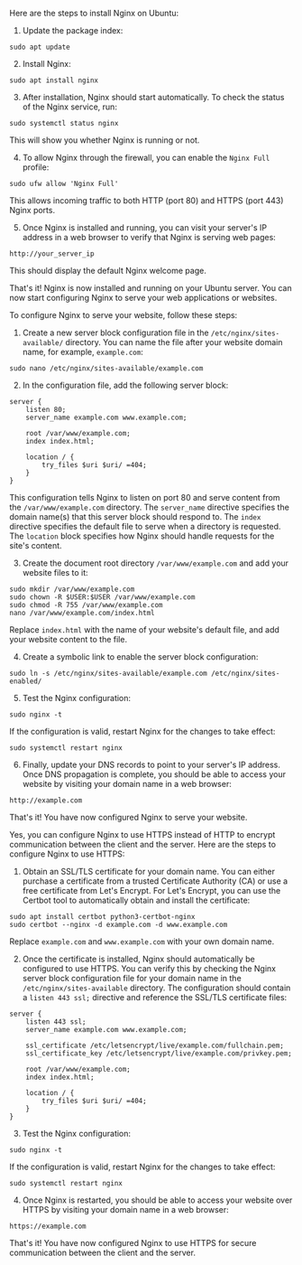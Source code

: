 Here are the steps to install Nginx on Ubuntu:

1. Update the package index:

```
sudo apt update
```

2. Install Nginx:

```
sudo apt install nginx
```

3. After installation, Nginx should start automatically. To check the status of the Nginx service, run:

```
sudo systemctl status nginx
```

This will show you whether Nginx is running or not.

4. To allow Nginx through the firewall, you can enable the `Nginx Full` profile:

```
sudo ufw allow 'Nginx Full'
```

This allows incoming traffic to both HTTP (port 80) and HTTPS (port 443) Nginx ports.

5. Once Nginx is installed and running, you can visit your server's IP address in a web browser to verify that Nginx is serving web pages:

```
http://your_server_ip
```

This should display the default Nginx welcome page.

That's it! Nginx is now installed and running on your Ubuntu server. You can now start configuring Nginx to serve your web applications or websites.


To configure Nginx to serve your website, follow these steps:

1. Create a new server block configuration file in the `/etc/nginx/sites-available/` directory. You can name the file after your website domain name, for example, `example.com`:

```
sudo nano /etc/nginx/sites-available/example.com
```

2. In the configuration file, add the following server block:

```
server {
    listen 80;
    server_name example.com www.example.com;

    root /var/www/example.com;
    index index.html;

    location / {
        try_files $uri $uri/ =404;
    }
}
```

This configuration tells Nginx to listen on port 80 and serve content from the `/var/www/example.com` directory. The `server_name` directive specifies the domain name(s) that this server block should respond to. The `index` directive specifies the default file to serve when a directory is requested. The `location` block specifies how Nginx should handle requests for the site's content.

3. Create the document root directory `/var/www/example.com` and add your website files to it:

```
sudo mkdir /var/www/example.com
sudo chown -R $USER:$USER /var/www/example.com
sudo chmod -R 755 /var/www/example.com
nano /var/www/example.com/index.html
```

Replace `index.html` with the name of your website's default file, and add your website content to the file.

4. Create a symbolic link to enable the server block configuration:

```
sudo ln -s /etc/nginx/sites-available/example.com /etc/nginx/sites-enabled/
```

5. Test the Nginx configuration:

```
sudo nginx -t
```

If the configuration is valid, restart Nginx for the changes to take effect:

```
sudo systemctl restart nginx
```

6. Finally, update your DNS records to point to your server's IP address. Once DNS propagation is complete, you should be able to access your website by visiting your domain name in a web browser:

```
http://example.com
```

That's it! You have now configured Nginx to serve your website.


Yes, you can configure Nginx to use HTTPS instead of HTTP to encrypt communication between the client and the server. Here are the steps to configure Nginx to use HTTPS:

1. Obtain an SSL/TLS certificate for your domain name. You can either purchase a certificate from a trusted Certificate Authority (CA) or use a free certificate from Let's Encrypt. For Let's Encrypt, you can use the Certbot tool to automatically obtain and install the certificate:

```
sudo apt install certbot python3-certbot-nginx
sudo certbot --nginx -d example.com -d www.example.com
```

Replace `example.com` and `www.example.com` with your own domain name.

2. Once the certificate is installed, Nginx should automatically be configured to use HTTPS. You can verify this by checking the Nginx server block configuration file for your domain name in the `/etc/nginx/sites-available` directory. The configuration should contain a `listen 443 ssl;` directive and reference the SSL/TLS certificate files:

```
server {
    listen 443 ssl;
    server_name example.com www.example.com;

    ssl_certificate /etc/letsencrypt/live/example.com/fullchain.pem;
    ssl_certificate_key /etc/letsencrypt/live/example.com/privkey.pem;

    root /var/www/example.com;
    index index.html;

    location / {
        try_files $uri $uri/ =404;
    }
}
```

3. Test the Nginx configuration:

```
sudo nginx -t
```

If the configuration is valid, restart Nginx for the changes to take effect:

```
sudo systemctl restart nginx
```

4. Once Nginx is restarted, you should be able to access your website over HTTPS by visiting your domain name in a web browser:

```
https://example.com
```

That's it! You have now configured Nginx to use HTTPS for secure communication between the client and the server.


